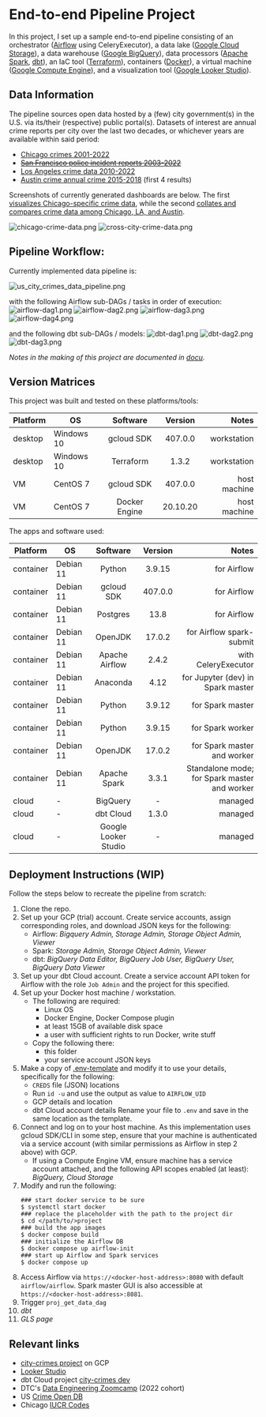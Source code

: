 # End-to-end Pipeline Project
In this project, I set up a sample end-to-end pipeline consisting of an orchestrator ([Airflow](https://airflow.apache.org/docs/) using CeleryExecutor), a data lake ([Google Cloud Storage](https://cloud.google.com/storage/docs)), a data warehouse ([Google BigQuery](https://cloud.google.com/bigquery/docs)), data processors ([Apache Spark](https://spark.apache.org/docs/latest/), [dbt](https://docs.getdbt.com/reference/dbt_project.yml)), an IaC tool ([Terraform](https://developer.hashicorp.com/terraform/docs)), containers ([Docker](https://docs.docker.com/reference/)), a virtual machine ([Google Compute Engine](https://cloud.google.com/compute/docs)), and a visualization tool ([Google Looker Studio](https://support.google.com/looker-studio/)).

## Data Information
The pipeline sources open data hosted by a (few) city government(s) in the U.S. via its/their (respective) public portal(s). Datasets of interest are annual crime reports per city over the last two decades, or whichever years are available within said period:
- [Chicago crimes 2001-2022](https://data.cityofchicago.org/browse?limitTo=filters&q=Crimes+-+2001&sortBy=alpha)
- [~~San Francisco police incident reports 2003-2022~~](https://data.sfgov.org/browse?limitTo=datasets&q=Police+Department+Incident+Reports&sortBy=alpha&tags=crime+reports)
- [Los Angeles crime data 2010-2022](https://data.lacity.org/browse?limitTo=datasets&q=Crime+Data+from&sortBy=alpha&tags=crime)
- [Austin crime annual crime 2015-2018](https://data.austintexas.gov/browse?limitTo=datasets&q=%22Annual+Crime%22&sortBy=relevance&tags=police) (first 4 results)

Screenshots of currently generated dashboards are below. The first [visualizes Chicago-specific crime data](https://datastudio.google.com/reporting/57f987e6-cf5f-4996-9b3a-ae72ea6f40ac), while the second [collates and compares crime data among Chicago, LA, and Austin](https://datastudio.google.com/reporting/a282c47b-f114-4681-974a-2be9b61ea328).

![chicago-crime-data.png](./docu/chicago-crime-data.png?raw=true "Chicago Crime Data dashboard")
![cross-city-crime-data.png](./docu/cross-city-crime-data.png?raw=true "US Cities Crime Data dashboard")

## Pipeline Workflow:
Currently implemented data pipeline is:

![us_city_crimes_data_pipeline.png](./docu/us_city_crimes_data_pipeline.png?raw=true "Project workflow diagram")

with the following Airflow sub-DAGs / tasks in order of execution:
![airflow-dag1.png](./docu/airflow-dag1.png?raw=true "Airflow sub-DAG 1")
![airflow-dag2.png](./docu/airflow-dag2.png?raw=true "Airflow sub-DAG 2")
![airflow-dag3.png](./docu/airflow-dag3.png?raw=true "Airflow sub-DAG 3")
![airflow-dag4.png](./docu/airflow-dag4.png?raw=true "Airflow sub-DAG 4")

and the following dbt sub-DAGs / models:
![dbt-dag1.png](./docu/dbt-dag1.png?raw=true "dbt sub-DAG 1")
![dbt-dag2.png](./docu/dbt-dag2.png?raw=true "dbt sub-DAG 2")
![dbt-dag3.png](./docu/dbt-dag3.png?raw=true "dbt sub-DAG 3")

*Notes in the making of this project are documented in [docu](./docu).*

## Version Matrices
This project was built and tested on these platforms/tools:

| Platform | OS | Software | Version | Notes |
| --- | --- | :---: | :--: | ---: |
| desktop | Windows 10 | gcloud SDK | 407.0.0 | workstation |
| desktop | Windows 10 | Terraform | 1.3.2 | workstation |
| VM | CentOS 7 | gcloud SDK | 407.0.0 | host machine |
| VM | CentOS 7 | Docker Engine | 20.10.20 | host machine |

The apps and software used:

| Platform | OS | Software | Version | Notes |
| --- | --- | :---: | :--: | ---: |
| container | Debian 11 | Python | 3.9.15 | for Airflow |
| container | Debian 11 | gcloud SDK | 407.0.0 | for Airflow |
| container | Debian 11 | Postgres | 13.8 | for Airflow |
| container | Debian 11 | OpenJDK | 17.0.2 | for Airflow spark-submit |
| container | Debian 11 | Apache Airflow | 2.4.2 | with CeleryExecutor |
| container | Debian 11 | Anaconda | 4.12 | for Jupyter (dev) in Spark master |
| container | Debian 11 | Python | 3.9.12 | for Spark master |
| container | Debian 11 | Python | 3.9.15 | for Spark worker |
| container | Debian 11 | OpenJDK | 17.0.2 | for Spark master and worker |
| container | Debian 11 | Apache Spark | 3.3.1 | Standalone mode; for Spark master and worker |
| cloud | - | BigQuery | - | managed |
| cloud | - | dbt Cloud | 1.3.0 | managed |
| cloud | - | Google Looker Studio | - | managed |

## Deployment Instructions (WIP)
Follow the steps below to recreate the pipeline from scratch:
1. Clone the repo.
2. Set up your GCP (trial) account. Create service accounts, assign corresponding roles, and download JSON keys for the following:
   - Airflow: *Bigquery Admin, Storage Admin, Storage Object Admin, Viewer*
   - Spark: *Storage Admin, Storage Object Admin, Viewer*
   - dbt: *BigQuery Data Editor, BigQuery Job User, BigQuery User, BigQuery Data Viewer*
3. Set up your dbt Cloud account. Create a service account API token for Airflow with the role `Job Admin` and the project for this specified.
4. Set up your Docker host machine / workstation.
   - The following are required:
     - Linux OS
     - Docker Engine, Docker Compose plugin
     - at least 15GB of available disk space
     - a user with sufficient rights to run Docker, write stuff
   - Copy the following there:
     - this folder
     - your service account JSON keys
5. Make a copy of [.env-template](./.env-template) and modify it to use your details, specifically for the following:
   - `CREDS` file (JSON) locations
   - Run `id -u` and use the output as value to `AIRFLOW_UID`
   - GCP details and location
   - dbt Cloud account details
   Rename your file to `.env` and save in the same location as the template.
6. Connect and log on to your host machine. As this implementation uses gcloud SDK/CLI in some step, ensure that your machine is authenticated via a service account (with similar permissions as Airflow in step 2 above) with GCP.
   - If using a Compute Engine VM, ensure machine has a service account attached, and the following API scopes enabled (at least): *BigQuery, Cloud Storage*
7. Modify and run the following:
   ```
   ### start docker service to be sure
   $ systemctl start docker
   ### replace the placeholder with the path to the project dir
   $ cd </path/to/>project
   ### build the app images
   $ docker compose build
   ### initialize the Airflow DB
   $ docker compose up airflow-init
   ### start up Airflow and Spark services
   $ docker compose up
   ```
8. Access Airflow via `https://<docker-host-address>:8080` with default `airflow/airflow`. Spark master GUI is also accessible at `https://<docker-host-address>:8081`.
9. Trigger `proj_get_data_dag`
10. *dbt*
11. *GLS page*

## Relevant links
- [city-crimes project](https://console.cloud.google.com/home/dashboard?authuser=3&orgonly=true&project=city-crimes) on GCP
- [Looker Studio](https://datastudio.google.com/u/3/)
- dbt Cloud project [city-crimes dev](https://cloud.getdbt.com/next/accounts/119670/projects/180263/develop)
- DTC's [Data Engineering Zoomcamp](https://github.com/DataTalksClub/data-engineering-zoomcamp) (2022 cohort)
- US [Crime Open DB](https://github.com/mpjashby/crime-open-database/tree/master/crime_categories)
- Chicago [IUCR Codes](https://data.cityofchicago.org/widgets/c7ck-438e)
